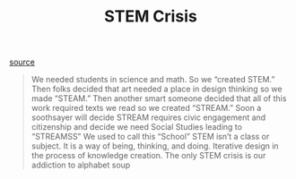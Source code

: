 ﻿---
backlinks:
- title: Society
  url: /sense/Society/society.html
- title: 'Teaching '
  url: /sense/Teaching/teaching.html
tags: society, STEM
title: STEM Crisis
type: note
---
[source](https://medium.com/@jgmac1106/the-stem-crisis-349deacbb578#.wshsqndbo)

> We needed students in science and math. So we “created STEM.”
> Then folks decided that art needed a place in design thinking so we made “STEAM.”
> Then another smart someone decided that all of this work required texts we read so we created “STREAM.”
> Soon a soothsayer will decide STREAM requires civic engagement and citizenship and decide we need Social Studies leading to “STREAMSS”
> We used to call this “School”
> STEM isn’t a class or subject. It is a way of being, thinking, and doing.
> Iterative design in the process of knowledge creation.
> The only STEM crisis is our addiction to alphabet soup
